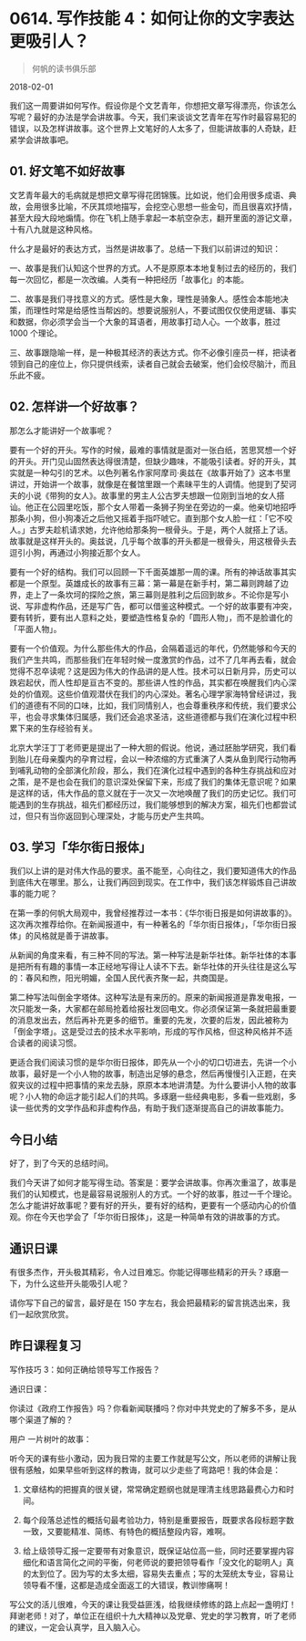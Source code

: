 # 0614. 写作技能 4：如何让你的文字表达更吸引人？

> 何帆的读书俱乐部

2018-02-01

我们这一周要讲如何写作。假设你是个文艺青年，你想把文章写得漂亮，你该怎么写呢？最好的办法是学会讲故事。今天，我们来谈谈文艺青年在写作时最容易犯的错误，以及怎样讲故事。这个世界上文笔好的人太多了，但能讲故事的人奇缺，赶紧学会讲故事吧。

## 01. 好文笔不如好故事

文艺青年最大的毛病就是想把文章写得花团锦簇。比如说，他们会用很多成语、典故，会用很多比喻，不厌其烦地描写，会挖空心思想一些金句，而且很喜欢抒情，甚至大段大段地煽情。你在飞机上随手拿起一本航空杂志，翻开里面的游记文章，十有八九就是这种风格。

什么才是最好的表达方式，当然是讲故事了。总结一下我们以前讲过的知识：

一、故事是我们认知这个世界的方式。人不是原原本本地复制过去的经历的，我们每一次回忆，都是一次改编。人类有一种把经历「故事化」的本能。

二、故事是我们寻找意义的方式。感性是大象，理性是骑象人。感性会本能地决策，而理性时常是给感性当帮凶的。想要说服别人，不要试图仅仅使用逻辑、事实和数据，你必须学会当一个大象的耳语者，用故事打动人心。一个故事，胜过 1000 个理论。

三、故事跟隐喻一样，是一种极其经济的表达方式。你不必像引座员一样，把读者领到自己的座位上，你只提供线索，读者自己就会去破案，他们会绞尽脑汁，而且乐此不疲。

## 02. 怎样讲一个好故事？

那怎么才能讲好一个故事呢？

要有一个好的开头。写作的时候，最难的事情就是面对一张白纸，苦思冥想一个好的开头。开门见山固然表达得很清楚，但缺少趣味，不能吸引读者。好的开头，其实就是一种勾引的艺术。以色列著名作家阿摩司·奥兹在《故事开始了》这本书里讲过，开始讲一个故事，就像是在餐馆里跟一个素昧平生的人调情。他提到了契诃夫的小说《带狗的女人》。故事里的男主人公古罗夫想跟一位刚到当地的女人搭讪。他正在公园里吃饭，那个女人带着一条狮子狗坐在旁边的一桌。他亲切地招呼那条小狗，但小狗凑近之后他又摇着手指吓唬它。直到那个女人脸一红：「它不咬人。」古罗夫趁机请求她，允许他给那条狗一根骨头。于是，两个人就搭上了话。故事就是这样开头的。奥兹说，几乎每个故事的开头都是一根骨头，用这根骨头去逗引小狗，再通过小狗接近那个女人。

要有一个好的结构。我们可以回顾一下千面英雄那一周的课。所有的神话故事其实都是一个原型。英雄成长的故事有三幕：第一幕是在新手村，第二幕则跨越了边界，走上了一条坎坷的探险之旅，第三幕则是胜利之后回到故乡。不论你是写小说、写非虚构作品，还是写广告，都可以借鉴这种模式。一个好的故事要有冲突，要有转折，要有出人意料之处，要塑造性格复杂的「圆形人物」，而不是脸谱化的「平面人物」。

要有一个价值观。为什么那些伟大的作品，会隔着遥远的年代，仍然能够和今天的我们产生共鸣，而那些我们在年轻时候一度激赏的作品，过不了几年再去看，就会觉得不忍卒读呢？这是因为伟大的作品讲的是人性。技术可以日新月异，历史可以跌宕起伏，而人性却是亘古不变的。那些讲人性的作品，其实都在唤醒我们内心深处的价值观。这些价值观潜伏在我们的内心深处。著名心理学家海特曾经讲过，我们的道德有不同的口味，比如，我们同情别人，也会尊重秩序和传统，我们要求公平，也会寻求集体归属感，我们还会追求圣洁，这些道德都与我们在演化过程中积累下来的生存经验有关。

北京大学汪丁丁老师更是提出了一种大胆的假说。他说，通过胚胎学研究，我们看到胎儿在母亲腹内的孕育过程，会以一种浓缩的方式重演了人类从鱼到爬行动物再到哺乳动物的全部演化阶段，那么，我们在演化过程中遇到的各种生存挑战和应对之策，是不是也会在我们的意识深处保留下来，形成了我们的集体无意识呢？如果是这样的话，伟大作品的意义就在于一次又一次地唤醒了我们的历史记忆。我们可能遇到的生存挑战，祖先们都经历过，我们能够想到的解决方案，祖先们也都尝试过，但只有当你返回到心理深处，才能与历史产生共鸣。

## 03. 学习「华尔街日报体」

我们以上讲的是对伟大作品的要求。虽不能至，心向往之，我们要知道伟大的作品到底伟大在哪里。那么，让我们再回到现实。在工作中，我们该怎样锻炼自己讲故事的能力呢？

在第一季的何帆大局观中，我曾经推荐过一本书：《华尔街日报是如何讲故事的》。这次再次推荐给你。在新闻报道中，有一种著名的「华尔街日报体」，「华尔街日报体」的风格就是善于讲故事。

从新闻的角度来看，有三种不同的写法。第一种写法是新华社体。新华社体的本事是把所有有趣的事情一本正经地写得让人读不下去。新华社体的开头往往是这么写的：春风和煦，阳光明媚，全国人民代表齐聚一起，共商国是。

第二种写法叫倒金字塔体。这种写法是有来历的。原来的新闻报道是靠发电报，一次只能发一条，大家都在邮局抢着给报社发回电文。你必须保证第一条就把最重要的消息发出去，然后再补充更多的细节。重要的先发，次要的后发，因此被称为「倒金字塔」。这是受过去的技术水平影响，形成的写作风格，但这种风格并不适合读者的阅读习惯。

更适合我们阅读习惯的是华尔街日报体，即先从一个小的切口切进去，先讲一个小故事，最好是一个小人物的故事，制造出足够的悬念，然后再慢慢引入正题，在夹叙夹议的过程中把事情的来龙去脉，原原本本地讲清楚。为什么要讲小人物的故事呢？小人物的命运才能引起人们的共鸣。多琢磨一些经典电影，多看一些戏剧，多读一些优秀的文学作品和非虚构作品，有助于我们逐渐提高自己的讲故事能力。

## 今日小结

好了，到了今天的总结时间。

我们今天讲了如何才能写得生动。答案是：要学会讲故事。你再次重温了，故事是我们的认知模式，也是最容易说服别人的方式。一个好的故事，胜过一千个理论。怎么才能讲好故事呢？要有好的开头，要有好的结构，更要有一个感动内心的价值观。你在今天也学会了「华尔街日报体」，这是一种简单有效的讲故事的方式。

## 通识日课

有很多杰作，开头极其精彩，令人过目难忘。你能记得哪些精彩的开头？琢磨一下，为什么这些开头能吸引人呢？

请你写下自己的留言，最好是在 150 字左右，我会把最精彩的留言挑选出来，我们一起欣赏欣赏。

## 昨日课程复习

写作技巧 3：如何正确给领导写工作报告？

通识日课：

你读过《政府工作报告》吗？你看新闻联播吗？你对中共党史的了解多不多，是从哪个渠道了解的？

用户 一片树叶的故事：

听今天的课有些小激动，因为我日常的主要工作就是写公文，所以老师的讲解让我很有感触，如果早些听到这样的教诲，就可以少走些了弯路吧！我的体会是：

1. 文章结构的把握真的很关键，常常确定题纲也就是理清主线思路最费心力和时间。

2. 每个段落总述性的概括句最考验功力，特别是重要报告，既要求各段标题字数一致，又要能精准、简练、有特色的概括整段内容，难啊。

3. 给上级领导汇报一定要带有对象意识，既保证站位高一些，同时还要掌握内容细化和语言简化之间的平衡，何老师说的要把领导看作「没文化的聪明人」真的太到位了。因为写的太多太细，容易失去重点；写的太笼统太专业，容易让领导看不懂，这都是造成全面返工的大错误，教训惨痛啊！

写公文的活儿很难，今天的课让我受益匪浅，给我继续修练的路上点起一盏明灯！拜谢老师！对了，单位正在组织十九大精神以及党章、党史的学习教育，听了老师的建议，一定会认真学，且入脑入心。

